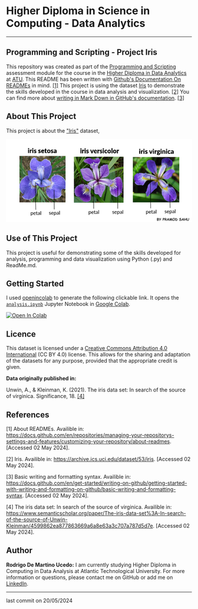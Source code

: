 # Higher Diploma in Science in Computing - Data Analytics
******

## Programming and Scripting - Project Iris

This repository was created as part of the [Programming and Scripting](https://www.gmit.ie/programming-and-scripting) assessment module for the course in the [Higher Diploma in Data Analytics](https://www.gmit.ie/higher-diploma-in-science-in-computing-in-data-analytics?_gl=1*1bcdos0*_ga*MTE3OTU2MzQ5LjE2OTY2MDYwMzE.*_ga_5R02GBYV8V*MTcxNDMzOTE2Ni4xMS4xLjE3MTQzMzkyMDAuMC4wLjA.) at [ATU](https://www.atu.ie/). This README has been written with [Github's Documentation On READMEs](https://docs.github.com/en/repositories/managing-your-repositorys-settings-and-features/customizing-your-repository/about-readmes) in mind. [[1]](#1) This project is using the dataset [Iris](https://archive.ics.uci.edu/dataset/53/iris) to demonstrate the skills developed in the course in data analysis and visualization. [[2]](#2) You can find more about [writing in Mark Down in GitHub's documentation](https://docs.github.com/en/get-started/writing-on-github/getting-started-with-writing-and-formatting-on-github/basic-writing-and-formatting-syntax). [[3]](#3)

## About This Project

This project is about the ["Iris"](https://raw.githubusercontent.com/mwaskom/seaborn-data/master/iris.csv) dataset, 

![Iris](Irisimg.png)

## Use of This Project

This project is useful for demonstrating some of the skills developed for analysis, programming and data visualization using Python (.py) and ReadMe.md.

## Getting Started

I used [openincolab](https://openincolab.com/) to generate the following clickable link. It opens the [`analysis.ipynb`](https://github.com/RodrigoDMU/pands-project/blob/main/analysis.py) Jupyter Notebook in [Google Colab](https://colab.research.google.com/).

<a target="_blank" href="https://colab.research.google.com/github/RodrigoDMU/pands-project/blob/main/analysisjn.ipynb">
  <img src="https://colab.research.google.com/assets/colab-badge.svg" alt="Open In Colab"/>
</a>

## Licence

This dataset is licensed under a [Creative Commons Attribution 4.0 International](https://creativecommons.org/licenses/by/4.0/legalcode) (CC BY 4.0) license. This allows for the sharing and adaptation of the datasets for any purpose, provided that the appropriate credit is given.

**Data originally published in:**

Unwin, A., & Kleinman, K. (2021). The iris data set: In search of the source of virginica. Significance, 18. [[4]](#4)

## References

<a id="1">[1]</a> About READMEs. Availible in: https://docs.github.com/en/repositories/managing-your-repositorys-settings-and-features/customizing-your-repository/about-readmes. [Accessed 02 May 2024].

<a id="2">[2]</a> Iris. Availible in: https://archive.ics.uci.edu/dataset/53/iris. [Accessed 02 May 2024].

<a id="3">[3]</a> Basic writing and formatting syntax. Availible in: https://docs.github.com/en/get-started/writing-on-github/getting-started-with-writing-and-formatting-on-github/basic-writing-and-formatting-syntax. [Accessed 02 May 2024].

<a id="4">[4]</a> The iris data set: In search of the source of virginica. Availible in: https://www.semanticscholar.org/paper/The-iris-data-set%3A-In-search-of-the-source-of-Unwin-Kleinman/4599862ea877863669a6a8e63a3c707a787d5d7e. [Accessed 02 May 2024].

## Author

**Rodrigo De Martino Ucedo:**
 I am currently studying Higher Diploma in Computing in Data Analysis at Atlantic Technological University. For more information or questions, please contact me on GitHub or add me on [LinkedIn](https://www.linkedin.com/in/rdmdemartino/).
*****
last commit on 20/05/2024